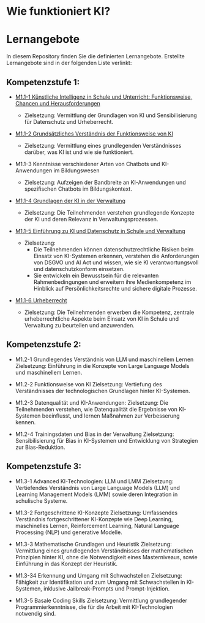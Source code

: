 # Wie funktioniert KI?

# Lernangebote

In diesem Repository finden Sie die definierten Lernangebote. Erstellte Lernangebote sind in der folgenden Liste verlinkt:

## Kompetenzstufe 1:

-  [M1.1-1 Künstliche Intelligenz in Schule und Unterricht: Funktionsweise, Chancen und Herausforderungen](<Stufe 1/M1-1-1 Einführung: KI in Schule und Verwaltung – Funktionsweise, Chancen und Herausforderungen>)
   -  Zielsetzung: Vermittlung der Grundlagen von KI und Sensibilisierung für Datenschutz und Urheberrecht.

- [M1.1-2 Grundsätzliches Verständnis der Funktionsweise von KI](<Stufe 1/M1-1-2 Grundsätzliches Verständnis der Funktionsweise von KI>)
  - Zielsetzung: Vermittlung eines grundlegenden Verständnisses darüber, was KI ist und wie sie funktioniert.

- M1.1-3 Kenntnisse verschiedener Arten von Chatbots und KI-Anwendungen im Bildungswesen
  - Zielsetzung: Aufzeigen der Bandbreite an KI-Anwendungen und spezifischen Chatbots im Bildungskontext.

- [M1.1-4 Grundlagen der KI in der Verwaltung](<Stufe 1/M1-1-4V Grundlagen der KI in der Verwaltung>)
  - Zielsetzung:  Die Teilnehmenden verstehen grundlegende Konzepte der KI und deren Relevanz in Verwaltungsprozessen.

- [M1.1-5 Einführung zu KI und Datenschutz in Schule und Verwaltung](<Stufe 1/M1-1-5 Einführung zu KI und Datenschutz in Schule und Verwaltung>)
  - Zielsetzung: 
    - Die Teilnehmenden können datenschutzrechtliche Risiken beim Einsatz von KI-Systemen erkennen, verstehen die Anforderungen von DSGVO und AI Act und wissen, wie sie KI verantwortungsvoll und datenschutzkonform einsetzen.
    - Sie entwickeln ein Bewusstsein für die relevanten Rahmenbedingungen und erweitern ihre Medienkompetenz im Hinblick auf Persönlichkeitsrechte und sichere digitale Prozesse.

- [M1.1-6 Urheberrecht](<Stufe 1/M1-1-6 Einführung-Urheberrecht>)
  - Zielsetzung: Die Teilnehmenden erwerben die Kompetenz, zentrale urheberrechtliche Aspekte beim Einsatz von KI in Schule und Verwaltung zu beurteilen und anzuwenden.

## Kompetenzstufe 2:

- M1.2-1 Grundlegendes Verständnis von LLM und maschinellem Lernen
Zielsetzung: Einführung in die Konzepte von Large Language Models und maschinellem Lernen.

- M1.2-2 Funktionsweise von KI
Zielsetzung: Vertiefung des Verständnisses der technologischen Grundlagen hinter KI-Systemen.

- M1.2-3 Datenqualität und KI-Anwendungen:
Zielsetzung: Die Teilnehmenden verstehen, wie Datenqualität die Ergebnisse von KI-Systemen beeinflusst, und lernen Maßnahmen zur Verbesserung kennen. 

- M1.2-4 Trainingsdaten und Bias in der Verwaltung
Zielsetzung: Sensibilisierung für Bias in KI-Systemen und Entwicklung von Strategien zur Bias-Reduktion. 

## Kompetenzstufe 3: 

- M1.3-1 Advanced KI-Technologien: LLM und LMM
Zielsetzung: Vertiefendes Verständnis von Large Language Models (LLM) und Learning Management Models (LMM) sowie deren Integration in schulische Systeme.

- M1.3-2 Fortgeschrittene KI-Konzepte
Zielsetzung: Umfassendes Verständnis fortgeschrittener KI-Konzepte wie Deep Learning, maschinelles Lernen, Reinforcement Learning, Natural Language Processing (NLP) und generative Modelle.

- M1.3-3 Mathematische Grundlagen und Heuristik
Zielsetzung: Vermittlung eines grundlegenden Verständnisses der mathematischen Prinzipien hinter KI, ohne die Notwendigkeit eines Masterniveaus, sowie Einführung in das Konzept der Heuristik.

- M1.3-34 Erkennung und Umgang mit Schwachstellen
Zielsetzung: Fähigkeit zur Identifikation und zum Umgang mit Schwachstellen in KI-Systemen, inklusive Jailbreak-Prompts und Prompt-Injektion.

- M1.3-5 Basale Coding Skills
Zielsetzung: Vermittlung grundlegender Programmierkenntnisse, die für die Arbeit mit KI-Technologien notwendig sind.
